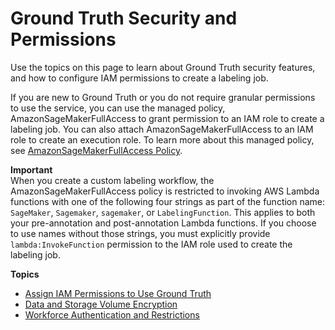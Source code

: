 # Ground Truth Security and Permissions<a name="sms-security-general"></a>

Use the topics on this page to learn about Ground Truth security features, and how to configure IAM permissions to create a labeling job\. 

If you are new to Ground Truth or you do not require granular permissions to use the service, you can use the managed policy, AmazonSageMakerFullAccess to grant permission to an IAM role to create a labeling job\. You can also attach AmazonSageMakerFullAccess to an IAM role to create an execution role\. To learn more about this managed policy, see [AmazonSageMakerFullAccess Policy](sagemaker-roles.md#sagemaker-roles-amazonsagemakerfullaccess-policy)\.

**Important**  
When you create a custom labeling workflow, the AmazonSageMakerFullAccess policy is restricted to invoking AWS Lambda functions with one of the following four strings as part of the function name: `SageMaker`, `Sagemaker`, `sagemaker`, or `LabelingFunction`\. This applies to both your pre\-annotation and post\-annotation Lambda functions\. If you choose to use names without those strings, you must explicitly provide `lambda:InvokeFunction` permission to the IAM role used to create the labeling job\.

**Topics**
+ [Assign IAM Permissions to Use Ground Truth](sms-security-permission.md)
+ [Data and Storage Volume Encryption](sms-security.md)
+ [Workforce Authentication and Restrictions](sms-security-workforce-authentication.md)